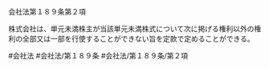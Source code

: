 会社法第１８９条第２項

株式会社は、単元未満株主が当該単元未満株式について次に掲げる権利以外の権利の全部又は一部を行使することができない旨を定款で定めることができる。

#会社法
#会社法/第１８９条
#会社法/第１８９条/第２項
